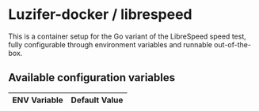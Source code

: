 # Luzifer-docker / librespeed

This is a container setup for the Go variant of the LibreSpeed speed test, fully configurable through environment variables and runnable out-of-the-box.

## Available configuration variables

| ENV Variable | Default Value |
| ------------ | ------------- |
